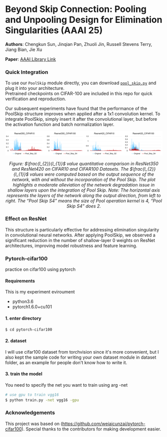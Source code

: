 # Beyond Skip Connection: Pooling and Unpooling Design for Elimination Singularities (AAAI 25)

**Authors**: Chengkun Sun, Jinqian Pan, Zhuoli Jin, Russell Stevens Terry, Jiang Bian, Jie Xu

**Paper**: [AAAI Library Link](https://ojs.aaai.org/index.php/AAAI/article/view/34278)

### Quick Integration

To use our `PoolSkip` module directly, you can download [`pool_skip.py`](./pool_skip.py) and plug it into your architecture.  
Pretrained checkpoints on CIFAR-100 are included in this repo for quick verification and reproduction.

Our subsequent experiments have found that the performance of the PoolSkip structure improves when applied after a 1x1 convolution kernel. To integrate PoolSkip, simply insert it after the convolutional layer, but before the activation function and batch normalization layer.

<div align="center"> <img src="./l2_l1.png" alt="ResNet Effect" width="1200"/> </div> <p align="center"> <i>Figure: $\frac{l_{2}}{l_{1}}$ value quantitative comparison in ResNet350 and ResNet420 on CIFAR10 and CIFAR100 Datasets. The $\frac{l_{2}}{l_{1}}$ values were computed based on the output sequence of the network, with and without the incorporation of the Pool Skip. The plot highlights a moderate alleviation of the network degradation issue in shallow layers upon the integration of Pool Skip. Note: The horizontal axis represents the layers of the network along the output direction, from left to right. The “Pool Skip S4” means
the size of Pool operation kernel is 4, “Pool Skip S4” does 2.</i> </p>

### Effect on ResNet

This structure is particularly effective for addressing elimination singularity in convolutional neural networks. After applying PoolSkip, we observed a significant reduction in the number of shallow-layer 0 weights on ResNet architectures, improving model robustness and feature learning.


### Pytorch-cifar100

practice on cifar100 using pytorch

#### Requirements

This is my experiment eviroument
- python3.6
- pytorch1.6.0+cu101


#### 1. enter directory
```bash
$ cd pytorch-cifar100
```

#### 2. dataset
I will use cifar100 dataset from torchvision since it's more convenient, but I also
kept the sample code for writing your own dataset module in dataset folder, as an
example for people don't know how to write it.

#### 3. train the model
You need to specify the net you want to train using arg -net

```bash
# use gpu to train vgg16
$ python train.py -net vgg16 -gpu
```
### Acknowledgements
This project was based on (https://github.com/weiaicunzai/pytorch-cifar100).
Special thanks to the contributors for making development easier.  


